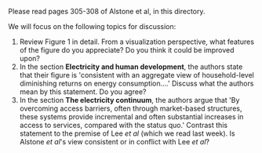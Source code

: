 Please read pages 305-308 of Alstone et al, in this directory.  

We will focus on the following topics for discussion:

1. Review Figure 1 in detail.  From a visualization perspective, what features of the figure do you appreciate?  Do you think it could be improved upon?
1. In the section **Electricity and human development**, the authors state that their figure is 'consistent with an aggregate view of household-level diminishing returns on energy consumption....'  Discuss what the authors mean by this statement.  Do you agree?
2. In the section **The electricity continuum**, the authors argue that 'By overcoming access barriers, often through market-based structures, these systems provide incremental and often substantial increases in access to services, compared with the status quo.'  Contrast this statement to the premise of Lee *et al* (which we read last week).  Is Alstone *et al*'s view consistent or in conflict with Lee *et al*?  

